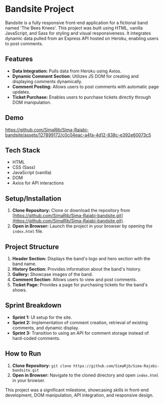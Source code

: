 # Bandsite Project

Bandsite is a fully responsive front-end application for a fictional band named 'The Bees Knees'. This project was built using HTML, vanilla JavaScript, and Sass for styling and visual responsiveness. It integrates dynamic data pulled from an Express API hosted on Heroku, enabling users to post comments.

## Features

- **Data Integration:** Pulls data from Heroku using Axios.
- **Dynamic Comment Section:** Utilizes JS DOM for creating and displaying comments dynamically.
- **Comment Posting:** Allows users to post comments with automatic page updates.
- **Ticket Purchase:** Enables users to purchase tickets directly through DOM manipulation.

## Demo

https://github.com/SimaRjb/Sima-Rajabi-bandsite/assets/127899172/c0c04eac-a4fa-4d12-838c-e392e60073c5

## Tech Stack

- HTML
- CSS (Sass)
- JavaScript (vanilla)
- DOM
- Axios for API interactions

## Setup/Installation

1. **Clone Repository:** Clone or download the repository from [https://github.com/SimaRjb/Sima-Rajabi-bandsite.git](https://github.com/SimaRjb/Sima-Rajabi-bandsite.git).
2. **Open in Browser:** Launch the project in your browser by opening the `index.html` file.

## Project Structure

1. **Header Section:** Displays the band's logo and hero section with the band name.
2. **History Section:** Provides information about the band's history.
3. **Gallery:** Showcase images of the band.
4. **Comment Section:** Allows users to view and post comments.
5. **Ticket Page:** Provides a page for purchasing tickets for the band's shows.

## Sprint Breakdown

- **Sprint 1:** UI setup for the site.
- **Sprint 2:** Implementation of comment creation, retrieval of existing comments, and dynamic display.
- **Sprint 3:** Transition to using an API for comment storage instead of hard-coded comments.

## How to Run

1. **Clone Repository:** `git clone https://github.com/SimaRjb/Sima-Rajabi-bandsite.git`
2. **Open in Browser:** Navigate to the cloned directory and open `index.html` in your browser.

This project was a significant milestone, showcasing skills in front-end development, DOM manipulation, API integration, and responsive design.
